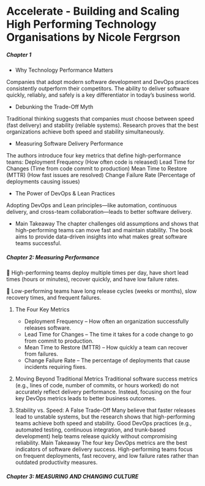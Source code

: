 # Accelerate - Building and Scaling High Performing Technology Organisations by Nicole Fergrson

##### Chapter 1

* Why Technology Performance Matters

Companies that adopt modern software development and DevOps practices consistently outperform their competitors.
The ability to deliver software quickly, reliably, and safely is a key differentiator in today’s business world.

* Debunking the Trade-Off Myth

Traditional thinking suggests that companies must choose between speed (fast delivery) and stability (reliable systems).
Research proves that the best organizations achieve both speed and stability simultaneously.

* Measuring Software Delivery Performance

The authors introduce four key metrics that define high-performance teams:
Deployment Frequency (How often code is released)
Lead Time for Changes (Time from code commit to production)
Mean Time to Restore (MTTR) (How fast issues are resolved)
Change Failure Rate (Percentage of deployments causing issues)

* The Power of DevOps & Lean Practices

Adopting DevOps and Lean principles—like automation, continuous delivery, and cross-team collaboration—leads to better
software delivery.

* Main Takeaway
  The chapter challenges old assumptions and shows that high-performing teams can move fast and maintain stability. The
  book aims to provide data-driven insights into what makes great software teams successful.

##### Chapter 2: Measuring Performance

🚀 High-performing teams deploy multiple times per day, have short lead times (hours or minutes), recover quickly, and
have low failure rates.

🐢 Low-performing teams have long release cycles (weeks or months), slow recovery times, and frequent failures.

1. The Four Key Metrics
    * Deployment Frequency – How often an organization successfully releases software.
    * Lead Time for Changes – The time it takes for a code change to go from commit to production.
    * Mean Time to Restore (MTTR) – How quickly a team can recover from failures.
    * Change Failure Rate – The percentage of deployments that cause incidents requiring fixes.

2. Moving Beyond Traditional Metrics
   Traditional software success metrics (e.g., lines of code, number of commits, or hours worked) do not accurately
   reflect delivery performance.
   Instead, focusing on the four key DevOps metrics leads to better business outcomes.
3. Stability vs. Speed: A False Trade-Off
   Many believe that faster releases lead to unstable systems, but the research shows that high-performing teams achieve
   both speed and stability.
   Good DevOps practices (e.g., automated testing, continuous integration, and trunk-based development) help teams
   release quickly without compromising reliability.
   Main Takeaway
   The four key DevOps metrics are the best indicators of software delivery success. High-performing teams focus on
   frequent deployments, fast recovery, and low failure rates rather than outdated productivity measures.

##### Chapter 3: MEASURING AND CHANGING CULTURE

[//]: # (63)
